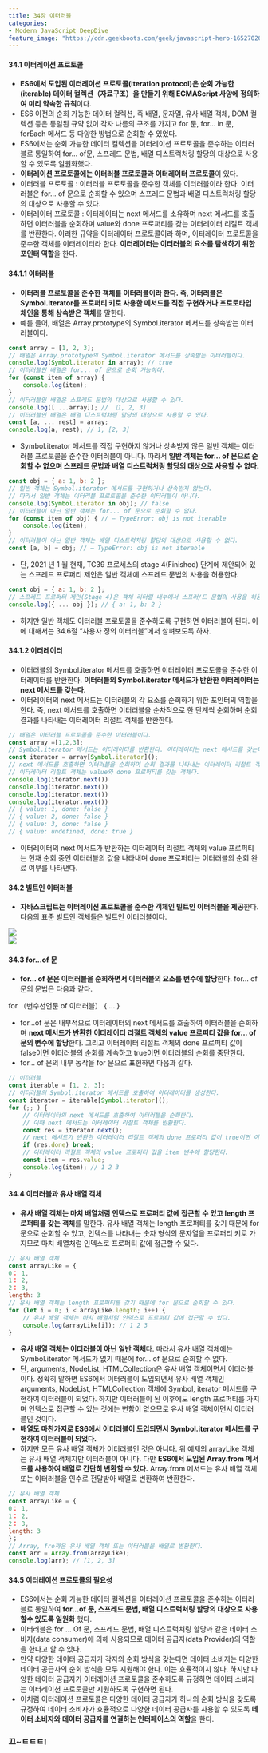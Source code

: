 ```yaml
---
title: 34장 이터러블
categories:
- Modern JavaScript DeepDive
feature_image: "https://cdn.geekboots.com/geek/javascript-hero-1652702096795.webp"
---
```


#### 34.1 이터레이션 프로토콜

- **ES6에서 도입된 이터레이션 프로토콜(iteration protocol)은 순회 가능한(iterable) 데이터 컬렉션（자료구조）을 만들기 위해 ECMAScript 사양에 정의하여 미리 약속한 규칙**이다.
- ES6 이전의 순회 가능한 데이터 컬렉션, 즉 배열, 문자열, 유사 배열 객체, DOM 컬렉션 등은 통일된 규약 없이 각자 나름의 구조를 가지고 for 문, for... in 문, forEach 메서드 등 다양한 방법으로 순회할 수 있었다.
- ES6에서는 순회 가능한 데이터 컬렉션을 이터레이션 프로토콜을 준수하는 이터러블로 통일하여 for... of문, 스프레드 문법, 배열 디스트럭처링 할당의 대상으로 사용할 수 있도록 일원화했다.
- **이터레이션 프로토콜에는 이터러블 프로토콜과 이터레이터 프로토콜**이 있다.
- 이터러블 프로토콜 : 이터러블 프로토콜을 준수한 객체를 이터러블이라 한다. 이터러블은 for... of 문으로 순회할 수 있으며 스프레드 문법과 배열 디스트럭처링 할당의 대상으로 사용할 수 있다.
- 이터레이터 프로토콜 : 이터레이터는 next 메서드를 소유하며 next 메서드를 호출하면 이터러블을 순회하며 value와 done 프로퍼티를 갖는 이터레이터 리절트 객체를 반환한다. 이러한 규약을 이터레이터 프로토콜이라 하며, 이터레이터 프로토콜을 준수한 객체를 이터레이터라 한다. **이터레이터는 이터러블의 요소를 탐색하기 위한 포인터 역할**을 한다.

#### 34.1.1 이터러블

- **이터러블 프로토콜을 준수한 객체를 이터러블이라 한다. 즉, 이터러블은 Symbol.iterator를 프로퍼티 키로 사용한 메서드를 직접 구현하거나 프로토타입 체인을 통해 상속받은 객체**를 말한다.
- 예를 들어, 배열은 Array.prototype의 Symbol.iterator 메서드를 상속받는 이터러블이다.

```js
const array = [1, 2, 3];
// 배열은 Array.prototype의 Symbol.iterator 메서드를 상속받는 이터러블이다.
console.log(Symbol.iterator in array); // true
// 이터러블인 배열은 for... of 문으로 순회 가능하다.
for (const item of array) { 
    console.log(item);
}
// 이터러블인 배열은 스프레드 문법의 대상으로 사용할 수 있다.
console.log([ ...array]); // 〔1, 2, 3]
// 이터러블인 배열은 배열 디스트럭처링 할당의 대상으로 사용할 수 있다.
const [a, ... rest] = array;
console.log(a, rest); // 1, [2, 3]
```

- Symbol.iterator 메서드를 직접 구현하지 않거나 상속받지 않은 일반 객체는 이터러블 프로토콜을 준수한 이터러블이 아니다. 따라서 **일반 객체는 for... of 문으로 순회할 수 없으며 스프레드 문법과 배열 디스트럭처링 할당의 대상으로 사용할 수 없다.**

```js
const obj = { a: 1, b: 2 };
// 일반 객체는 Symbol.iterator 메서드를 구현하거나 상속받지 않는다.
// 따라서 일반 객체는 이터러블 프로토콜을 준수한 이터러블이 아니다.
console.log(Symbol.iterator in obj); // false
// 이터러블이 아닌 일반 객체는 for... of 문으로 순회할 수 없다.
for (const item of obj) { // — TypeError: obj is not iterable
    console.log(item);
}
// 이터러블이 아닌 일반 객체는 배열 디스트럭처링 할당의 대상으로 사용할 수 없다.
const [a, b] = obj; // — TypeError: obj is not iterable
```

- 단, 2021 년 1 월 현재, TC39 프로세스의 stage 4(Finished) 단계에 제안되어 있는 스프레드 프로퍼티 제안은 일반 객체에 스프레드 문법의 사용을 허용한다.

```js
const obj = { a: 1, b: 2 };
// 스프레드 프로퍼티 제안(Stage 4)은 객체 리터럴 내부에서 스프러/드 문법의 사용을 허용한다.
console.log({ ... obj }); // { a: 1, b: 2 }
```

- 하지만 일반 객체도 이터러블 프로토콜을 준수하도록 구현하면 이터러블이 된다. 이에 대해서는 34.6절 “사용자 정의 이터러블”에서 살펴보도록 하자.

#### 34.1.2 이터레이터

- 이터러블의 Symbol.iterator 메서드를 호줄하면 이터레이터 프로토콜을 준수한 이터레이터를 반환한다. **이터러블의 Symbol.iterator 메서드가 반환한 이터레이터는 next 메서드를 갖는다.**
- 이터레이터의 next 메서드는 이터러블의 각 요소를 순회하기 위한 포인터의 역할을 한다. 즉, next 메서드를 호출하면 이터러블을 순차적으로 한 단계씩 순회하며 순회 결과를 나타내는 이터레이터 리절트 객체를 반환한다.

```js
// 배열은 이터러블 프로토콜을 준수한 이터러블이다.
const array =[1,2,3];
// Symbol.iterator 메서드는 이터레이터를 반환한다. 이터레이터는 next 메서드를 갖는다.
const iterator = array[Symbol.iterator]();
// next 메서드를 호출하면 이터러블을 순회하며 순회 결과를 나타내는 이터레이터 리절트 객체를 반환한다.
// 이터레이터 리절트 객체는 value와 done 프로퍼티를 갖는 객체다.
console.log(iterator.next())
console.log(iterator.next())
console.log(iterator.next())
console.log(iterator.next())
// { value: 1, done: false }
// { value: 2, done: false }
// { value: 3, done: false }
// { value: undefined, done: true }
```

- 이터레이터의 next 메서드가 반환하는 이터레이터 리절트 객체의 value 프로퍼티는 현재 순회 중인 이터러블의 값을 나타내며 done 프로퍼티는 이터러블의 순회 완료 여부를 나타낸다.

#### 34.2 빌트인 이터러블

- **자바스크립트는 이터레이션 프로토콜을 준수한 객체인 빌트인 이터러블을 제공**한다. 다음의 표준 빌트인 객체들은 빌트인 이터러블이다.

<div><img src= "/assets/img/post/builtin_iterable1.PNG"></div>

<div><img src= "/assets/img/post/builtin_iterable2.PNG"></div>

#### 34.3 for...of 문

- **for... of 문은 이터러블을 순회하면서 이터러블의 요소를 변수에 할당**한다. for... of 문의 문법은 다음과 같다.

for （변수선언문 of 이터러블） { ... }

- for...of 문은 내부적으로 이터레이터의 next 메서드를 호출하여 이터러블을 순회하며 **next 메서드가 반환한 이터레이터 리절트 객체의 value 프로퍼티 값을 for... of 문의 변수에 할당**한다. 그리고 이터레이터 리절트 객체의 done 프로퍼티 값이 false이면 이터러블의 순회를 계속하고 true이면 이터러블의 순회를 중단한다.
- for... of 문의 내부 동작을 for 문으로 표현하면 다음과 같다.

```js
// 이터러블
const iterable = [1, 2, 3];
// 이터러블의 Symbol.iterator 메서드를 호출하여 이터레이터를 생성한다.
const iterator = iterable[Symbol.iterator]();
for (;; ) {
    // 이터레이터의 next 메서드를 호출하여 이터러블을 순회한다.
    // 이때 next 메서드는 이터레이터 리절트 객체를 반환한다.
    const res = iterator.next();
    // next 메서드가 반환한 이터레이터 리절트 객체의 done 프로퍼티 값이 true이면 이터러블의 순회를 중단한다.
    if (res.done) break;
    // 이터레이터 리절트 객체의 value 프로퍼티 값을 item 변수에 할당한다.
    const item = res.value;
    console.log(item); // 1 2 3
}
```

#### 34.4 이터러블과 유사 배열 객체

- **유사 배열 객체는 마치 배열처럼 인덱스로 프로퍼티 값에 접근할 수 있고 length 프로퍼티를 갖는 객체**를 말한다. 유사 배열 객체는 length 프로퍼티를 갖기 때문에 for 문으로 순회할 수 있고, 인덱스를 나타내는 숫자 형식의 문자열을 프로퍼티 키로 가지므로 마치 배열처럼 인덱스로 프로퍼티 값에 접근할 수 있다.

```js
// 유사 배열 객체
const arrayLike = {
0： 1,
1： 2,
2： 3,
length: 3
// 유사 배열 객체는 length 프로퍼티를 갖기 때문에 for 문으로 순회할 수 있다.
for (let i = 0; i < arrayLike.length; i++) {
    // 유사 배열 객체는 마치 배열처럼 인덱스로 프로퍼티 값에 접근할 수 있다.
    console.log(arrayLike[i]); // 1 2 3
}
```

- **유사 배열 객체는 이터러블이 아닌 일반 객체**다. 따라서 유사 배열 객체에는 Symbol.iterator 메서드가 없기 때문에 for... of 문으로 순회할 수 없다.
- 단, arguments, NodeList, HTMLCollection은 유사 배열 객체이면서 이터러블이다. 정확히 말하면 ES6에서 이터러블이 도입되면서 유사 배열 객체인 arguments, NodeList, HTMLCollection 객체에 Symbol, iterator 메서드를 구현하여 이터러블이 되었다. 하지만 이터러블이 된 이후에도 length 프로퍼티를 가지며 인덱스로 접근할 수 있는 것에는 변함이 없으므로 유사 배열 객체이면서 이터러블인 것이다.
- **배열도 마찬가지로 ES6에서 이터러블이 도입되면서 Symbol.iterator 메서드를 구현하여 이터러블이 되었다.**
- 하지만 모든 유사 배열 객체가 이터러블인 것은 아니다. 위 예제의 arrayLike 객체는 유사 배열 객체지만 이터러블이 아니다. 다만 **ES6에서 도입된 Array.from 메서드를 사용하여 배열로 간단히 변환할 수 있다.** Array.from 메서드는 유사 배열 객체 또는 이터러블을 인수로 전달받아 배열로 변환하여 반환한다.

```js
// 유사 배열 객체
const arrayLike = {
0： 1,
1： 2,
2： 3,
length: 3
}；
// Array, fro까은 유사 배열 객체 또는 이터러블을 배열로 변환한다.
const arr = Array.from(arrayLike);
console.log(arr); // [1, 2, 3]
```

#### 34.5 이터레이션 프로토콜의 필요성

- ES6에서는 순회 가능한 데이터 컬렉션을 이터레이션 프로토콜을 준수하는 이터러블로 통일하여 **for...of 문, 스프레드 문법, 배열 디스트럭처링 할당의 대상으로 사용할수 있도록 일원화** 했다.
- 이터러블은 for ... Of 문, 스프레드 문법, 배열 디스트럭처링 할당과 같은 데이터 소비자(data consumer)에 의해 사용되므로 데이터 공급자(data Provider)의 역할을 한다고 할 수 있다.
- 만약 다양한 데이터 공급자가 각자의 순회 방식을 갖는다면 데이터 소비자는 다양한 데이터 공급자의 순회 방식을 모두 지원해야 한다. 이는 효율적이지 않다. 하지만 다양한 데이터 공급자가 이터레이션 프로토콜을 준수하도록 규정하면 데이터 소비자는 이터레이션 프로토콜만 지원하도록 구현하면 된다.
- 이처럼 이터레이션 프로토콜은 다양한 데이터 공급자가 하나의 순회 방식을 갖도록 규정하여 데이터 소비자가 효율적으로 다양한 데이터 공급자를 사용할 수 있도록 **데이터 소비자와 데이터 공급자를 연결하는 인터페이스의 역할**을 한다.


<h3>끄~ㅌㅌㅌ!</h3>
